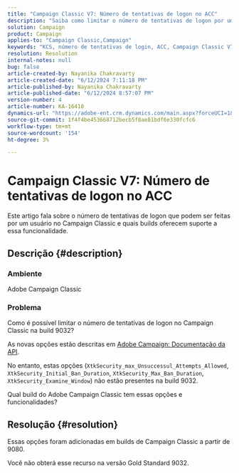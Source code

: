 ```yaml
---
title: "Campaign Classic V7: Número de tentativas de logon no ACC"
description: "Saiba como limitar o número de tentativas de logon por um usuário no Campaign Classic e quais builds oferecem suporte a essa funcionalidade."
solution: Campaign
product: Campaign
applies-to: "Campaign Classic,Campaign"
keywords: "KCS, número de tentativas de login, ACC, Campaign Classic V7, FAQ, Adobe Campaign Classic, Adobe Campaign"
resolution: Resolution
internal-notes: null
bug: false
article-created-by: Nayanika Chakravarty
article-created-date: "6/12/2024 7:11:18 PM"
article-published-by: Nayanika Chakravarty
article-published-date: "6/12/2024 8:57:07 PM"
version-number: 4
article-number: KA-16410
dynamics-url: "https://adobe-ent.crm.dynamics.com/main.aspx?forceUCI=1&pagetype=entityrecord&etn=knowledgearticle&id=3a289d86-ef28-ef11-840a-000d3a3764e0"
source-git-commit: 1f4f4be453668712becb5f8ae81bdf6e330fcfc6
workflow-type: tm+mt
source-wordcount: '154'
ht-degree: 3%

---
```


# Campaign Classic V7: Número de tentativas de logon no ACC


Este artigo fala sobre o número de tentativas de logon que podem ser feitas por um usuário no Campaign Classic e quais builds oferecem suporte a essa funcionalidade.

## Descrição {#description}


### <b>Ambiente</b>

Adobe Campaign Classic

### <b>Problema</b>

Como é possível limitar o número de tentativas de logon no Campaign Classic na build 9032?

As novas opções estão descritas em [Adobe Campaign: Documentação da API](https://experienceleague.adobe.com/developer/campaign-api/api/sm-session-Logon.html).

No entanto, estas opções (`XtkSecurity_max_Unsuccessul_Attempts_Allowed`, `XtkSecurity_Initial_Ban_Duration`, `XtkSecurity_Max_Ban_Duration`, `XtkSecurity_Examine_Window`) não estão presentes na build 9032.

Qual build do Adobe Campaign Classic tem essas opções e funcionalidades?


## Resolução {#resolution}


Essas opções foram adicionadas em builds de Campaign Classic a partir de 9080.

Você não obterá esse recurso na versão Gold Standard 9032.
